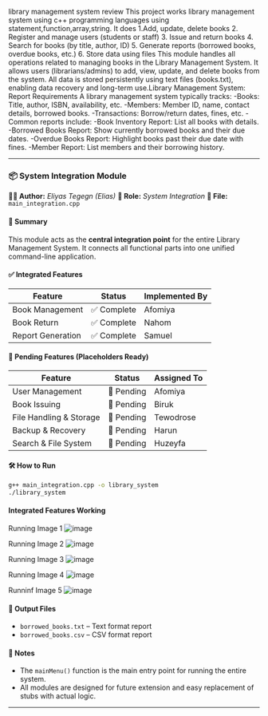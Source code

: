library management system review This project works library management system using c++ programming languages using statement,function,array,string. It does 1.Add, update, delete books 2. Register and manage users (students or staff) 3. Issue and return books 4. Search for books (by title, author, ID) 5. Generate reports (borrowed books, overdue books, etc.) 6. Store data using files This module handles all operations related to managing books in the Library Management System. It allows users (librarians/admins) to add, view, update, and delete books from the system. All data is stored persistently using text files (books.txt), enabling data recovery and long-term use.Library Management System: Report Requirements
A library management system typically tracks:
-Books: Title, author, ISBN, availability, etc.
-Members: Member ID, name, contact details, borrowed books.
-Transactions: Borrow/return dates, fines, etc.
-Common reports include:
-Book Inventory Report: List all books with details.
-Borrowed Books Report: Show currently borrowed books and their due dates.
-Overdue Books Report: Highlight books past their due date with fines.
-Member Report: List members and their borrowing history.


---

### 📦 System Integration Module

**👨‍💻 Author:** *Eliyas Tegegn (Elias)*
**📌 Role:** *System Integration*
**📁 File:** `main_integration.cpp`

#### 🔧 Summary

This module acts as the **central integration point** for the entire Library Management System. It connects all functional parts into one unified command-line application.

#### ✅ Integrated Features

| Feature           | Status     | Implemented By |
| ----------------- | ---------- | -------------- |
| Book Management   | ✅ Complete | Afomiya        |
| Book Return       | ✅ Complete | Nahom          |
| Report Generation | ✅ Complete | Samuel         |

#### 🚧 Pending Features (Placeholders Ready)

| Feature                 | Status     | Assigned To |
| ----------------------- | ---------- | ----------- |
| User Management         | 🚧 Pending | Afomiya     |
| Book Issuing            | 🚧 Pending | Biruk       |
| File Handling & Storage | 🚧 Pending | Tewodrose   |
| Backup & Recovery       | 🚧 Pending | Harun       |
| Search & File System    | 🚧 Pending | Huzeyfa     |

#### 🛠️ How to Run

```bash
g++ main_integration.cpp -o library_system
./library_system
```
#### Integrated Features Working 
Running Image 1
![image](https://github.com/user-attachments/assets/0191cf18-4e86-44ac-ac56-66d785765076)

Running Image 2
![image](https://github.com/user-attachments/assets/33e87f56-47ee-4d55-b3fc-a14904d137ae)

Running Image 3
![image](https://github.com/user-attachments/assets/35e52382-fcdf-420f-9424-5fad01a27e19)

Running Image 4
![image](https://github.com/user-attachments/assets/707c2c14-9ddd-403a-87a5-89eff8871656)

Runninf Image 5
![image](https://github.com/user-attachments/assets/a3dde6bb-c06f-473b-8e9f-5f009e22ce4d)

#### 📄 Output Files

* `borrowed_books.txt` – Text format report
* `borrowed_books.csv` – CSV format report

#### 🔗 Notes

* The `mainMenu()` function is the main entry point for running the entire system.
* All modules are designed for future extension and easy replacement of stubs with actual logic.

---
